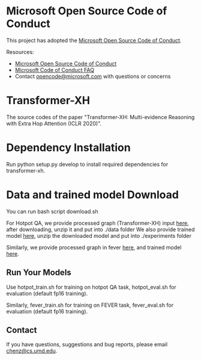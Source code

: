 # Microsoft Open Source Code of Conduct

This project has adopted the [Microsoft Open Source Code of Conduct](https://opensource.microsoft.com/codeofconduct/).

Resources:

- [Microsoft Open Source Code of Conduct](https://opensource.microsoft.com/codeofconduct/)
- [Microsoft Code of Conduct FAQ](https://opensource.microsoft.com/codeofconduct/faq/)
- Contact [opencode@microsoft.com](mailto:opencode@microsoft.com) with questions or concerns


# Transformer-XH
The source codes of the paper "Transformer-XH: Multi-evidence Reasoning with Extra Hop Attention (ICLR 2020)".

# Dependency Installation
Run python setup.py develop to install required dependencies for transformer-xh.

# Data and trained model Download

You can run bash script download.sh

For Hotpot QA, we provide processed graph (Transformer-XH) input [here](https://1drv.ms/u/s!AgvaHirT432UgRj391A5YGaQAk7i?e=eCeHFm), after downloading, unzip it and put into ./data folder
We also provide trained model [here](https://1drv.ms/u/s!AgvaHirT432UgRXigpatnZAKjMBN?e=vay34o), unzip the downloaded model and put into ./experiments folder

Similarly, we provide processed graph in fever [here](https://1drv.ms/u/s!AgvaHirT432UgRadjowRVd_TQuwS?e=Qcdxse), and trained model [here](https://1drv.ms/u/s!AgvaHirT432UgReDSqnayo8mjW0M?e=4KoJtn). 


## Run Your Models
Use hotpot_train.sh for training on hotpot QA task, hotpot_eval.sh for evaluation (default fp16 training).

Similarly, fever_train.sh for training on FEVER task, fever_eval.sh for evaluation (default fp16 training).


## Contact
If you have questions, suggestions and bug reports, please email chenz@cs.umd.edu.
